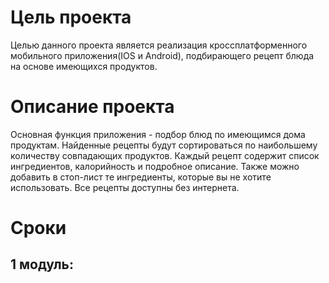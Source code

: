 # Цель проекта
Целью данного проекта является реализация кроссплатформенного мобильного приложения(IOS и Android), подбирающего рецепт блюда на основе имеющихся продуктов.
# Описание проекта
Основная функция приложения - подбор блюд по имеющимся дома продуктам. Найденные рецепты будут сортироваться по наибольшему количеству совпадающих продуктов. Каждый рецепт содержит  список ингредиентов, калорийность и подробное описание. Также можно добавить в стоп-лист те ингредиенты, которые вы не хотите использовать. Все рецепты доступны без интернета. 
# Сроки 
## 1 модуль: 
